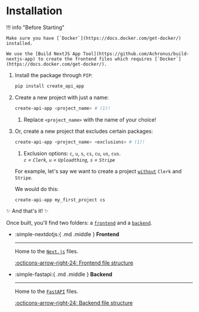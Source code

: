 # Installation

!!! info "Before Starting"

    Make sure you have [`Docker`](https://docs.docker.com/get-docker/) installed. 
    
    We use the [Build NextJS App Tool](https://github.com/Achronus/build-nextjs-app) to create the frontend files which requires [`Docker`](https://docs.docker.com/get-docker/).

1. Install the package through `PIP`:

    ```bash title=""
    pip install create_api_app
    ```

2. Create a new project with just a name:

    ```bash title=""
    create-api-app <project_name> # (1)!
    ```

    1. Replace `<project_name>` with the name of your choice!

3. Or, create a new project that excludes certain packages:

    ```bash title=""
    create-api-app <project_name> <exclusions> # (1)!
    ```

    1. Exclusion options: `c`, `u`, `s`, `cs`, `cu`, `us`, `cus`. <br/> _`c` = `Clerk`, `u` = `Uploadthing`, `s` = `Stripe`_

    For example, let's say we want to create a project [`without`](#installation) `Clerk` and `Stripe`.

    We would do this:

    ```bash title=""
    create-api-app my_first_project cs
    ```

:sparkles: And that's it! :sparkles:

Once built, you'll find two folders: a [`frontend`](#installation) and a [`backend`](#installation).

<div class="grid cards" markdown>

-   :simple-nextdotjs:{ .md .middle } __Frontend__

    ---

    Home to the [`Next.js`](#installation) files.

    [:octicons-arrow-right-24: Frontend file structure](../file-structure/frontend.md)

-   :simple-fastapi:{ .md .middle } __Backend__

    ---

    Home to the [`FastAPI`](#installation) files.

    [:octicons-arrow-right-24: Backend file structure](../file-structure/backend.md)

</div>
